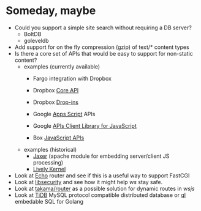 
# Someday, maybe

+ Could you support a simple site search without requiring a DB server?
    + BoltDB
    + goleveldb
+ Add support for on the fly compression (gzip) of text/* content types
+ Is there a core set of APIs that would be easy to support for non-static content?
	- examples (currently available)
		+ Fargo integration with Dropbox
		+ Dropbox [Core API](https://www.dropbox.com/developers/core/docs) 
		+ Dropbox [Drop-ins](https://code.google.com/p/google-api-javascript-client/)
		+ Google [Apps Script](https://developers.google.com/apps-script/) APIs
		+ Google [APIs Client Library for JavaScript](https://code.google.com/p/google-api-javascript-client/)

		+ Box [JavaScript APIs](https://code.google.com/p/google-api-javascript-client/)
	- examples (historical)
		+ [Jaxer](http://www.ibm.com/developerworks/library/wa-aj-jaxer/index.html?ca=drs-tp3508) (apache module for embedding server/client JS processing)
		+ [Lively Kernel](http://www.lively-kernel.org/repository/lively-kernel/trunk/doc/website-index.html)
+ Look at [Echo](http://echo.labstack.com/) router and see if this is a useful way to support FastCGI
+ Look at [libsecurity](https://developer.ibm.com/open/libsecurity/) and see how it might help *ws* stay safe.
+ Look at [takama/router](https://github.com/takama/router) as a possible solution for dynamic routes in _wsjs_
+ Look at [TiDB](https://github.com/pingcap/tidb) MySQL protocol compatible distributed database or [ql](https://github.com/cznic/ql) embedable SQL for Golang




